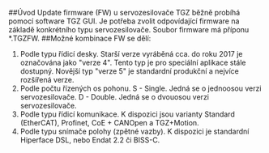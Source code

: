 ##Úvod
Update firmware (FW) u servozesilovače TGZ běžně probíhá pomocí software TGZ GUI. Je potřeba zvolit odpovídající firmware na základě konkrétního typu servozesilovače. Soubor firmware má příponu *.TGZFW.
##Možné kombinace
FW se dělí:

1) Podle typu řídicí desky. Starší verze vyráběná cca. do roku 2017 je označována jako "verze 4". Tento typ je pro speciální aplikace stále dostupný.
   Novější typ "verze 5" je standardní produkční a nejvíce rozšířená verze.   
2) Podle počtu řízených os pohonu. S - Single. Jedná se o jednoosou verzi servozesilovače. D - Double. Jedná se o dvouosou verzi servozesilovače.   
3) Podle typu řídicí komunikace. K dispozici jsou varianty Standard (EtherCAT), Profinet, CoE + CANOpen a TGZ+Motion.   
4) Podle typu snímače polohy (zpětné vazby). K dispozici je standardní Hiperface DSL, nebo Endat 2.2 či BISS-C.   